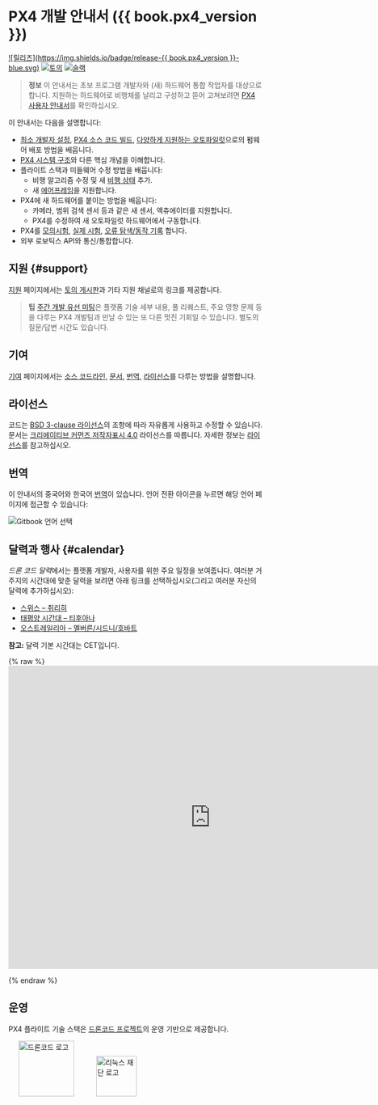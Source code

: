 # PX4 개발 안내서 ({{ book.px4_version }})

[![릴리즈](https://img.shields.io/badge/release-{{ book.px4_version }}-blue.svg)](https://github.com/PX4/Firmware/releases) [![토의](https://img.shields.io/badge/discuss-px4-ff69b4.svg)](http://discuss.px4.io/) [![슬랙](https://px4-slack.herokuapp.com/badge.svg)](http://slack.px4.io)

> **정보** 이 안내서는 초보 프로그램 개발자와 (새) 하드웨어 통합 작업자를 대상으로 합니다. 지원하는 하드웨어로 비행체를 날리고 구성하고 뜯어 고쳐보려면 [PX4 사용자 안내서](https://docs.px4.io/master/en/)를 확인하십시오.

이 안내서는 다음을 설명합니다:

* [최소 개발자 설정](setup/config_initial.md), [PX4 소스 코드 빌드](setup/building_px4.md), [다양하게 지원하는 오토파일럿](https://docs.px4.io/master/en/flight_controller/)으로의 펌웨어 배포 방법을 배웁니다.
* [PX4 시스템 구조](concept/architecture.md)와 다른 핵심 개념을 이해합니다.
* 플라이트 스택과 미들웨어 수정 방법을 배웁니다: 
  * 비행 알고리즘 수정 및 새 [비행 상태](concept/flight_modes.md) 추가.
  * 새 [에어프레임](airframes/README.md)을 지원합니다.
* PX4에 새 하드웨어를 붙이는 방법을 배웁니다: 
  * 카메라, 범위 검색 센서 등과 같은 새 센서, 액츄에이터를 지원합니다.
  * PX4를 수정하여 새 오토파일럿 하드웨어에서 구동합니다.
* PX4를 [모의시험](simulation/README.md), [실제 시험](test_and_ci/README.md), [오류 탐색/동작 기록](debug/README.md) 합니다.
* 외부 로보틱스 API와 통신/통합합니다.

## 지원 {#support}

[지원](contribute/support.md) 페이지에서는 [토의 게시판](http://discuss.px4.io/)과 기타 지원 채널로의 링크를 제공합니다.

> **팁** [주간 개발 유선 미팅](contribute/dev_call.md)은 플랫폼 기술 세부 내용, 풀 리퀘스트, 주요 영향 문제 등을 다루는 PX4 개발팀과 만날 수 있는 또 다른 멋진 기회일 수 있습니다. 별도의 질문/답변 시간도 있습니다.

## 기여 

[기여](contribute/README.md) 페이지에서는 [소스 코드라인](contribute/code.md), [문서](contribute/docs.md), [번역](contribute/translation.md), [라이선스](contribute/licenses.md)를 다루는 방법을 설명합니다.

## 라이선스

코드는 [BSD 3-clause 라이선스](https://opensource.org/licenses/BSD-3-Clause)의 조항에 따라 자유롭게 사용하고 수정할 수 있습니다. 문서는 [크리에이티브 커먼즈 저작자표시 4.0](https://creativecommons.org/licenses/by/4.0/) 라이선스를 따릅니다. 자세한 정보는 [라이선스](contribute/licenses.md)를 참고하십시오.

## 번역

이 안내서의 중국어와 한국어 [번역](contribute/docs.md#translation)이 있습니다. 언어 전환 아이콘을 누르면 해당 언어 페이지에 접근할 수 있습니다:

![Gitbook 언어 선택](../assets/gitbook/gitbook_language_selector.png)

## 달력과 행사 {#calendar}

*드론 코드 달력*에서는 플랫폼 개발자, 사용자를 위한 주요 일정을 보여줍니다. 여러분 거주지의 시간대에 맞춘 달력을 보려면 아래 링크를 선택하십시오(그리고 여러분 자신의 달력에 추가하십시오):

* [스위스 – 취리히](https://calendar.google.com/calendar/embed?src=linuxfoundation.org_g21tvam24m7pm7jhev01bvlqh8%40group.calendar.google.com&ctz=Europe%2FZurich)
* [태평양 시간대 – 티후아나](https://calendar.google.com/calendar/embed?src=linuxfoundation.org_g21tvam24m7pm7jhev01bvlqh8%40group.calendar.google.com&ctz=America%2FTijuana)
* [오스트레일리아 – 멜버른/시드니/호바트](https://calendar.google.com/calendar/embed?src=linuxfoundation.org_g21tvam24m7pm7jhev01bvlqh8%40group.calendar.google.com&ctz=Australia%2FSydney)

**참고:** 달력 기본 시간대는 CET입니다.

{% raw %} <iframe src="https://calendar.google.com/calendar/embed?title=Dronecode%20Calendar&amp;mode=WEEK&amp;height=600&amp;wkst=1&amp;bgcolor=%23FFFFFF&amp;src=linuxfoundation.org_g21tvam24m7pm7jhev01bvlqh8%40group.calendar.google.com&amp;color=%23691426&amp;ctz=Europe%2FZurich" style="border-width:0" width="800" height="600" frameborder="0" scrolling="no" mark="crwd-mark"></iframe> 

{% endraw %}

## 운영

PX4 플라이트 기술 스택은 [드론코드 프로젝트](https://www.dronecode.org/)의 운영 기반으로 제공합니다.

<a href="https://www.dronecode.org/" style="padding:20px"><img src="https://mavlink.io/assets/site/logo_dronecode.png" alt="드론코드 로고" width="110px"/></a>
<a href="https://www.linuxfoundation.org/projects" style="padding:20px;"><img src="https://mavlink.io/assets/site/logo_linux_foundation.png" alt="리눅스 재단 로고" width="80px" /></a>

<div style="padding:10px">&nbsp;</div>

